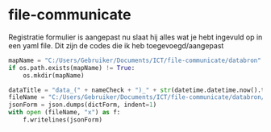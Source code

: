 # file-communicate
Registratie formulier is aangepast nu slaat hij alles wat je hebt ingevuld op in een yaml file. 
Dit zijn de codes die ik heb toegevoegd/aangepast
```python
mapName = "C:/Users/Gebruiker/Documents/ICT/file-communicate/databron"
if os.path.exists(mapName) != True:
    os.mkdir(mapName)

dataTitle = "data_(" + nameCheck + ")_" + str(datetime.datetime.now().timestamp()) + ".yaml"
fileName = "C:/Users/Gebruiker/Documents/ICT/file-communicate/databron/" + dataTitle
jsonForm = json.dumps(dictForm, indent=1)
with open (fileName, "x") as f:
    f.writelines(jsonForm)
```
